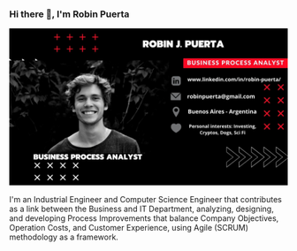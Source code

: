 ### Hi there 👋, I'm Robin Puerta

<img src="https://github.com/robspuerta/robspuerta/blob/main/httpswww.linkedin.cominrobin-puerta.jpg" alt="Robin Puerta Business Process Analyst + Product Analyst">

I'm an Industrial Engineer and Computer Science Engineer that contributes as a link between the Business and IT Department, analyzing, designing, and developing Process Improvements that balance Company Objectives, Operation Costs, and Customer Experience, using Agile (SCRUM) methodology as a framework.

